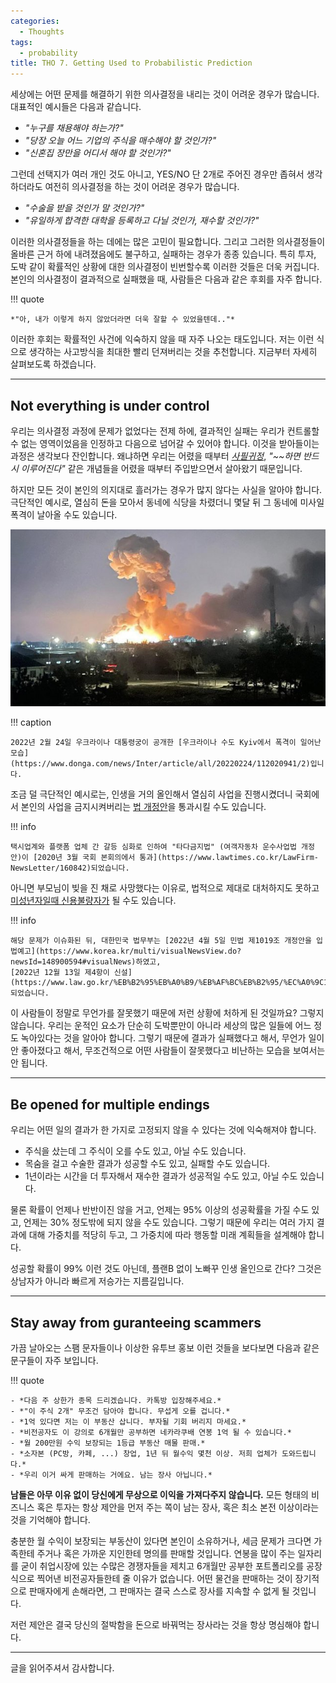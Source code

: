 ```yaml
---
categories:
  - Thoughts
tags:
  - probability
title: THO 7. Getting Used to Probabilistic Prediction
---
```


세상에는 어떤 문제를 해결하기 위한 의사결정을 내리는 것이 어려운 경우가 많습니다.
대표적인 예시들은 다음과 같습니다.

- *"누구를 채용해야 하는가?"*
- *"당장 오늘 어느 기업의 주식을 매수해야 할 것인가?"*
- *"신혼집 장만을 어디서 해야 할 것인가?"*

그런데 선택지가 여러 개인 것도 아니고, YES/NO 단 2개로 주어진 경우만 좁혀서 생각하더라도 여전히 의사결정을 하는 것이 어려운 경우가 많습니다.

- *"수술을 받을 것인가 말 것인가?"*
- *"유일하게 합격한 대학을 등록하고 다닐 것인가, 재수할 것인가?"*

이러한 의사결정들을 하는 데에는 많은 고민이 필요합니다.
그리고 그러한 의사결정들이 올바른 근거 하에 내려졌음에도 불구하고, 실패하는 경우가 종종 있습니다.
특히 투자, 도박 같이 확률적인 상황에 대한 의사결정이 빈번할수록 이러한 것들은 더욱 커집니다.
본인의 의사결정이 결과적으로 실패했을 때, 사람들은 다음과 같은 후회를 자주 합니다.

!!! quote

    *"아, 내가 이렇게 하지 않았더라면 더욱 잘할 수 있었을텐데.."*

이러한 후회는 확률적인 사건에 익숙하지 않을 때 자주 나오는 태도입니다.
저는 이런 식으로 생각하는 사고방식을 최대한 빨리 던져버리는 것을 추천합니다.
지금부터 자세히 살펴보도록 하겠습니다.

<!-- more -->
---

## Not everything is under control

우리는 의사결정 과정에 문제가 없었다는 전제 하에, 결과적인 실패는 우리가 컨트롤할 수 없는 영역이었음을 인정하고 다음으로 넘어갈 수 있어야 합니다.
이것을 받아들이는 과정은 생각보다 잔인합니다.
왜냐하면 우리는 어렸을 때부터 [*사필귀정*](https://ko.wiktionary.org/wiki/%EC%82%AC%ED%95%84%EA%B7%80%EC%A0%95), *"~~하면 반드시 이루어진다"* 같은 개념들을 어렸을 때부터 주입받으면서 살아왔기 때문입니다.

하지만 모든 것이 본인의 의지대로 흘러가는 경우가 많지 않다는 사실을 알아야 합니다.
극단적인 예시로, 열심히 돈을 모아서 동네에 식당을 차렸더니 몇달 뒤 그 동네에 미사일 폭격이 날아올 수도 있습니다.

![img](/assets/posts/tho/probprediction/kyiv_bomb.jpg)

!!! caption

    2022년 2월 24일 우크라이나 대통령궁이 공개한 [우크라이나 수도 Kyiv에서 폭격이 일어난 모습](https://www.donga.com/news/Inter/article/all/20220224/112020941/2)입니다.

조금 덜 극단적인 예시로는, 인생을 거의 올인해서 열심히 사업을 진행시켰더니 국회에서 본인의 사업을 금지시켜버리는 [법 개정안](https://www.law.go.kr/%EB%B2%95%EB%A0%B9/%EC%97%AC%EA%B0%9D%EC%9E%90%EB%8F%99%EC%B0%A8%20%EC%9A%B4%EC%88%98%EC%82%AC%EC%97%85%EB%B2%95%20%EC%8B%9C%ED%96%89%EA%B7%9C%EC%B9%99)을 통과시킬 수도 있습니다.

!!! info

    택시업계와 플랫폼 업체 간 갈등 심화로 인하여 "타다금지법" (여객자동차 운수사업법 개정안)이 [2020년 3월 국회 본회의에서 통과](https://www.lawtimes.co.kr/LawFirm-NewsLetter/160842)되었습니다.

아니면 부모님이 빚을 진 채로 사망했다는 이유로, 법적으로 제대로 대처하지도 못하고 [미성년자일때 신용불량자가](https://www.mk.co.kr/news/society/10280247) 될 수도 있습니다.

!!! info

    해당 문제가 이슈화된 뒤, 대한민국 법무부는 [2022년 4월 5일 민법 제1019조 개정안을 입법예고](https://www.korea.kr/multi/visualNewsView.do?newsId=148900594#visualNews)하였고,
    [2022년 12월 13일 제4항이 신설](https://www.law.go.kr/%EB%B2%95%EB%A0%B9/%EB%AF%BC%EB%B2%95/%EC%A0%9C1019%EC%A1%B0/)되었습니다.

이 사람들이 정말로 무언가를 잘못했기 때문에 저런 상황에 처하게 된 것일까요?
그렇지 않습니다.
우리는 운적인 요소가 단순히 도박뿐만이 아니라 세상의 많은 일들에 어느 정도 녹아있다는 것을 알아야 합니다.
그렇기 때문에 결과가 실패했다고 해서, 무언가 일이 안 좋아졌다고 해서, 무조건적으로 어떤 사람들이 잘못했다고 비난하는 모습을 보여서는 안 됩니다.

---

## Be opened for multiple endings

우리는 어떤 일의 결과가 한 가지로 고정되지 않을 수 있다는 것에 익숙해져야 합니다.

- 주식을 샀는데 그 주식이 오를 수도 있고, 아닐 수도 있습니다.
- 목숨을 걸고 수술한 결과가 성공할 수도 있고, 실패할 수도 있습니다.
- 1년이라는 시간을 더 투자해서 재수한 결과가 성공적일 수도 있고, 아닐 수도 있습니다.

물론 확률이 언제나 반반이진 않을 거고, 언제는 95% 이상의 성공확률을 가질 수도 있고, 언제는 30% 정도밖에 되지 않을 수도 있습니다.
그렇기 때문에 우리는 여러 가지 결과에 대해 가중치를 적당히 두고, 그 가중치에 따라 행동할 미래 계획들을 설계해야 합니다.

성공할 확률이 99% 이런 것도 아닌데, 플랜B 없이 노빠꾸 인생 올인으로 간다?
그것은 상남자가 아니라 빠르게 저승가는 지름길입니다.

---

## Stay away from guranteeing scammers

가끔 날아오는 스팸 문자들이나 이상한 유투브 홍보 이런 것들을 보다보면 다음과 같은 문구들이 자주 보입니다.

!!! quote

    - *다음 주 상한가 종목 드리겠습니다. 카톡방 입장해주세요.*
    - *"이 주식 2개" 무조건 담아야 합니다. 무섭게 오를 겁니다.*
    - *1억 있다면 저는 이 부동산 삽니다. 부자될 기회 버리지 마세요.*
    - *비전공자도 이 강의로 6개월만 공부하면 네카라쿠배 연봉 1억 될 수 있습니다.*
    - *월 200만원 수익 보장되는 1등급 부동산 매물 판매.*
    - *소자본 (PC방, 카페, ...) 창업, 1년 뒤 월수익 몇천 이상. 저희 업체가 도와드립니다.*
    - *우리 이거 싸게 판매하는 거에요. 남는 장사 아닙니다.*

**남들은 아무 이유 없이 당신에게 무상으로 이익을 가져다주지 않습니다.** 모든 형태의 비즈니스 혹은 투자는 항상 제안을 먼저 주는 쪽이 남는 장사, 혹은 최소 본전 이상이라는 것을 기억해야 합니다.

충분한 월 수익이 보장되는 부동산이 있다면 본인이 소유하거나, 세금 문제가 크다면 가족한테 주거나 혹은 가까운 지인한테 명의를 판매할 것입니다.
연봉을 많이 주는 일자리를 굳이 취업시장에 있는 수많은 경쟁자들을 제치고 6개월만 공부한 포트폴리오를 공장식으로 찍어낸 비전공자들한테 줄 이유가 없습니다.
어떤 물건을 판매하는 것이 장기적으로 판매자에게 손해라면, 그 판매자는 결국 스스로 장사를 지속할 수 없게 될 것입니다.

저런 제안은 결국 당신의 절박함을 돈으로 바꿔먹는 장사라는 것을 항상 명심해야 합니다.

---

글을 읽어주셔서 감사합니다.
